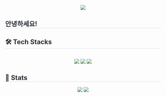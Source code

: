<div align= "center">
    <img src="https://capsule-render.vercel.app/api?type=cylinder&color=f6d0db&height=120&text=kangminhee&animation=&fontColor=e46f6f&fontSize=40" />
    </div>
    <div style="text-align: left;"> 
    <h2 style="border-bottom: 1px solid #d8dee4; color: #282d33;"> 안녕하세요! </h2>  
    <div style="font-weight: 700; font-size: 15px; text-align: left; color: #282d33;">  </div> 
    </div>
    <div style="text-align: left;">
    <h2 style="border-bottom: 1px solid #d8dee4; color: #282d33;"> 🛠️ Tech Stacks </h2> <br> 
    <div  align= "center"> <img src="https://img.shields.io/badge/C-A8B9CC?style=for-the-badge&logo=C&logoColor=white">
          <img src="https://img.shields.io/badge/C++-00599C?style=for-the-badge&logo=C%2B%2B&logoColor=white">
          <img src="https://img.shields.io/badge/Flutter-02569B?style=for-the-badge&logo=Flutter&logoColor=white">
          </div>
    </div>
    <div style="text-align: left;"> 
    <h2 style="border-bottom: 1px solid #d8dee4; color: #282d33;"> 🏅 Stats </h2> <div align= "center"> <img src="https://github-readme-stats.vercel.app/api?username=kangminhee&bg_color=180,00000000,e46f6f&title_color=000000&text_color=000000"
         /> <img src="https://github-readme-stats.vercel.app/api/top-langs/?username=kangminhee&layout=compact&bg_color=180,00000000,e46f6f&title_color=000000&text_color=000000"
           /> </div> 
    </div>
    
